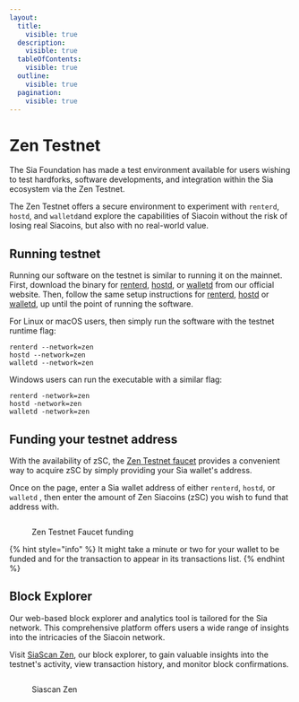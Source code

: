 ```yaml
---
layout:
  title:
    visible: true
  description:
    visible: true
  tableOfContents:
    visible: true
  outline:
    visible: true
  pagination:
    visible: true
---
```


# Zen Testnet

The Sia Foundation has made a test environment available for users wishing to test hardforks, software developments, and integration within the Sia ecosystem via the Zen Testnet.

The Zen Testnet offers a secure environment to experiment with `renterd`, `hostd`, and `walletd`and explore the capabilities of Siacoin without the risk of losing real Siacoins, but also with no real-world value.

## Running testnet

Running our software on the testnet is similar to running it on the mainnet. First, download the binary for [renterd](https://sia.tech/rent), [hostd](https://sia.tech/host), or [walletd](https://sia.tech/wallet) from our official website. Then, follow the same setup instructions for [renterd](../renting/setting-up-renterd/), [hostd](../hosting/setting-up-hostd/) or [walletd](../wallet/setting-up-walletd/), up until the point of running the software.

For Linux or macOS users, then simply run the software with the testnet runtime flag:

```
renterd --network=zen
hostd --network=zen
walletd --network=zen
```

Windows users can run the executable with a similar flag:

```
renterd -network=zen
hostd -network=zen
walletd -network=zen
```

## Funding your testnet address

With the availability of zSC, the [Zen Testnet faucet](https://zen.siascan.com/faucet) provides a convenient way to acquire zSC by simply providing your Sia wallet's address.

Once on the page, enter a Sia wallet address of either  `renterd`, `hostd`, or `walletd` , then enter the amount of Zen Siacoins (zSC) you wish to fund that address with.

<figure><img src="../.gitbook/assets/zen faucet funding.png" alt=""><figcaption><p>Zen Testnet Faucet funding</p></figcaption></figure>

{% hint style="info" %}
It might take a minute or two for your wallet to be funded and for the transaction to appear in its transactions list.
{% endhint %}

## Block Explorer

Our web-based block explorer and analytics tool is tailored for the Sia network. This comprehensive platform offers users a wide range of insights into the intricacies of the Siacoin network.

Visit [SiaScan Zen](https://zen.siascan.com), our block explorer, to gain valuable insights into the testnet's activity, view transaction history, and monitor block confirmations.

<figure><img src="../.gitbook/assets/siascan.png" alt=""><figcaption><p>Siascan Zen</p></figcaption></figure>

